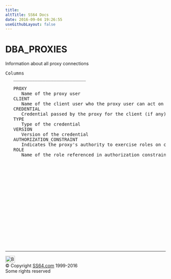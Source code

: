 ```yaml
---
title:
altTitle: SS64 Docs
date: 2016-09-04 19:26:55
useGithubLayout: false
---
```

<!-- #BeginLibraryItem "/Library/head_orad.lbi" --><!-- #EndLibraryItem --><h1>DBA_PROXIES </h1><p> Information about all proxy connections </p> 
 
<pre>Columns
   ___________________________
 
   PROXY
      Name of the proxy user
   CLIENT
      Name of the client user who the proxy user can act on behalf of
   CREDENTIAL
      Credential passed by the proxy for the client (if any)
   TYPE
      Type of the credential
   VERSION
      Version of the credential
   AUTHORIZATION_CONSTRAINT
      Indicates the proxy's authority to exercise roles on client's behalf
   ROLE
      Name of the role referenced in authorization constraint

</pre><!-- #BeginLibraryItem "/Library/foot_orad.lbi" --><p>
<!-- oracle-footer -->
<ins class="adsbygoogle" style="display:inline-block;width:300px;height:250px" data-ad-client="ca-pub-6140977852749469" data-ad-slot="4275490898"></ins>
<script>
(adsbygoogle = window.adsbygoogle || []).push({});
</script></p>
<hr>
<div id="bl" class="footer"><a href="DBA_PROXIES.html#"><img src="../images/top.png" width="30" height="22" alt="Back to the Top"></a></div>
<div id="br" class="footer, tagline">© Copyright <a href="../index.html">SS64.com</a> 1999-2016<br>
Some rights reserved</div>
<!-- #EndLibraryItem -->

